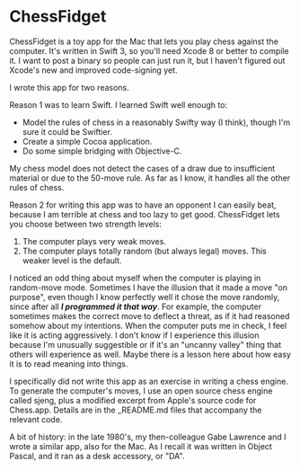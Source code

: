 # ChessFidget

ChessFidget is a toy app for the Mac that lets you play chess against the computer.  It's written in Swift 3, so you'll need Xcode 8 or better to compile it.  I want to post a binary so people can just run it, but I haven't figured out Xcode's new and improved code-signing yet.

I wrote this app for two reasons.

Reason 1 was to learn Swift.  I learned Swift well enough to:

- Model the rules of chess in a reasonably Swifty way (I think), though I'm sure it could be Swiftier.
- Create a simple Cocoa application.
- Do some simple bridging with Objective-C.

My chess model does not detect the cases of a draw due to insufficient material or due to the 50-move rule.  As far as I know, it handles all the other rules of chess.

Reason 2 for writing this app was to have an opponent I can easily beat, because I am terrible at chess and too lazy to get good.  ChessFidget lets you choose between two strength levels:

1. The computer plays very weak moves.
2. The computer plays totally random (but always legal) moves.  This weaker level is the default.

I noticed an odd thing about myself when the computer is playing in random-move mode.  Sometimes I have the illusion that it made a move "on purpose", even though I know perfectly well it chose the move randomly, since after all ***I programmed it that way***.  For example, the computer sometimes makes the correct move to deflect a threat, as if it had reasoned somehow about my intentions.  When the computer puts me in check, I feel like it is acting aggressively.  I don't know if I experience this illusion because I'm unusually suggestible or if it's an "uncanny valley" thing that others will experience as well.  Maybe there is a lesson here about how easy it is to read meaning into things.

I specifically did not write this app as an exercise in writing a chess engine.  To generate the computer's moves, I use an open source chess engine called sjeng, plus a modified excerpt from Apple's source code for Chess.app.  Details are in the _README.md files that accompany the relevant code.

A bit of history: in the late 1980's, my then-colleague Gabe Lawrence and I wrote a similar app, also for the Mac.  As I recall it was written in Object Pascal, and it ran as a desk accessory, or "DA".

